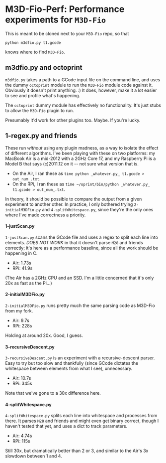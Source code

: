 # M3D-Fio-Perf: Performance experiments for `M3D-Fio`

This is meant to be cloned next to your `M3D-Fio` repo, so that 

`python m3dfio.py t1.gcode`

knows where to find `M3D-Fio`. 

## m3dfio.py and octoprint

`m3dfio.py` takes a path to a GCode input file on the command line, and uses the dummy `octoprint` module to run the `M3D-Fio` module code against it.  Obviously it doesn't print anything. :)  It does, however, make it a lot easier to see and profile what's happening.

The `octoprint` dummy module has effectively no functionality.  It's just stubs to allow the `M3D-Fio` plugin to run.

Presumably it'd work for other plugins too.  Maybe.  If you're lucky.

## 1-regex.py and friends

These run _without_ using any plugin madness, as a way to isolate the effect of different algorithms.  I've been playing with these on two platforms: my MacBook Air is a mid-2012 with a 2GHz Core 17, and my Raspberry Pi is a Model B that says (c)2011.12 on it -- not sure what version that is.

- On the Air, I ran these as `time python _whatever.py_ t1.gcode > out_num_.txt`.
- On the RPi, I ran these as `time ~/oprint/bin/python _whatever.py_ t1.gcode > out_num_.txt`.

In theory, it should be possible to compare the output from a given experiment to another other. In practice, I only bothered trying `2-initialM3DFio.py` and `4-splitWhitespace.py`, since they're the only ones where I've made correctness a priority.

#### 1-justScan.py

`1-justScan.py` scans the GCode file and uses a regex to split each line into elements.  *DOES NOT WORK* in that it doesn't parse `M28` and friends correctly; it's here as a performance baseline, since all the work should be happening in C.

- Air: 1.73s
- RPi: 41.9s

(The Air has a 2GHz CPU and an SSD.  I'm a little concerned that it's only 20x as fast as the Pi...)

#### 2-initialM3DFio.py

`2-initialM3DFio.py` runs pretty much the same parsing code as M3D-Fio from my fork.

- Air: 9.7s
- RPi: 228s

Holding at around 20x.  Good, I guess.

#### 3-recursiveDescent.py

`3-recursiveDescent.py` is an experiment with a recursive-descent parser. Easy to try but too slow and thankfully (since GCode dictates the whitespace between elements from what I see), unnecessary.

- Air: 10.7s
- RPi: 345s

Note that we've gone to a 30x difference here.

#### 4-splitWhitespace.py

`4-splitWhitespace.py` splits each line into whitespace and processes from there. It parses `M28` and friends and might even get binary correct, though I haven't tested that yet, and uses a dict to track parameters.

- Air: 4.74s
- RPi: 115s

Still 30x, but dramatically better than 2 or 3, and similar to the Air's 3x slowdown between 1 and 4.




